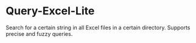 # Query-Excel-Lite
Search for a certain string in all Excel files in a certain directory. Supports precise and fuzzy queries.
